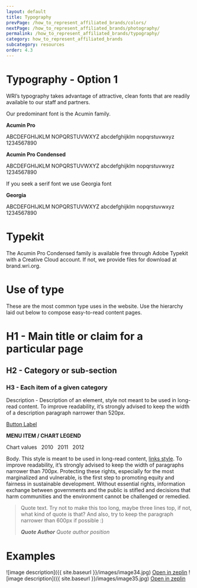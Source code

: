 ```yaml
---
layout: default
title: Typography
prevPage: /how_to_represent_affiliated_brands/colors/
nextPage: /how_to_represent_affiliated_brands/photography/
permalink: /how_to_represent_affiliated_brands/typography/
category: how_to_represent_affiliated_brands
subcategory: resources
order: 4.3
---
```


# Typography - Option 1

WRIʼs typography takes advantage of attractive, clean fonts that are readily available to
our staff and partners.

Our predominant font is the Acumin family.

<div class="columns-text">
	<div class="col font-01">
		<strong class="ttl-line">Acumin Pro</strong>
		<p>ABCDEFGHIJKLM NOPQRSTUVWXYZ abcdefghijklm nopqrstuvwxyz 1234567890</p>
	</div>
	<div class="col font-02">
		<strong class="ttl-line">Acumin Pro Condensed</strong>
		<p>ABCDEFGHIJKLM NOPQRSTUVWXYZ abcdefghijklm nopqrstuvwxyz 1234567890</p>
	</div>
</div>

If you seek a serif font we use Georgia font

<div class="columns-text">
	<div class="col font-03">
		<strong class="ttl-line">Georgia</strong>
		<p>ABCDEFGHIJKLM NOPQRSTUVWXYZ abcdefghijklm nopqrstuvwxyz 1234567890</p>
	</div>
</div>

# Typekit

The Acumin Pro Condensed family is available free through Adobe Typekit with a Creative
Cloud account. If not, we provide files for download at brand.wri.org.

# Use of type

These are the most common type uses in the website. Use the hierarchy laid out below to
compose easy-to-read content pages.

<div class="content">
	<h1>H1 - Main title or claim for a particular page </h1>
	<h2>H2 - Category or sub-section</h2>
	<h3>H3 - Each item of a given category</h3>
	<div class="block-520">
		Description - Description of an element, style not meant to be used in long-read content. To improve readability, it’s strongly advised to keep the width of a description paragraph narrower than 520px.
	</div>
	<p>
		<a href="#" class="btn-lbl">Button Label</a>
	</p>
	<div class="min-txt">
		<strong>MENU ITEM / CHART LEGEND</strong>
		<p>Chart values &nbsp; 2010 &nbsp; 2011 &nbsp; 2012</p>
	</div>
	<div class="big-txt">
		<p>Body. This style is meant to be used in long-read content, <a href="#">links style</a>. To improve readability, it’s strongly advised to keep the width of paragraphs narrower than 700px. Protecting these rights, especially for the most marginalized and vulnerable, is the first step to promoting equity and fairness in sustainable development. Without essential rights, information exchange between governments and the public is stifled and decisions that harm communities and the environment cannot be challenged or remedied.</p>
	</div>
</div>

>Quote text. Try not to make this too long, maybe three lines top, if not, what kind of quote is that? And also, try to keep the paragraph narrower than 600px if possible :)
>
> <cite><strong>Quote Author</strong> Quote author position  </cite>

# Examples

<span class="examples-block size-02">
	<span class="post-examples">
		![image description]({{ site.baseurl }}/images/image34.jpg)
		<a href="#" class="button">Open in zeplin</a>
	</span>
	<span class="post-examples">
		![image description]({{ site.baseurl }}/images/image35.jpg)
		<a href="#" class="button">Open in zeplin</a>
	</span>
</span>